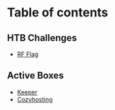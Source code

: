 # Table of contents

## HTB Challenges

* [RF Flag](README.md)

## Active Boxes

* [Keeper](active-boxes/keeper.md)
* [Cozyhosting](active-boxes/cozyhosting.md)
